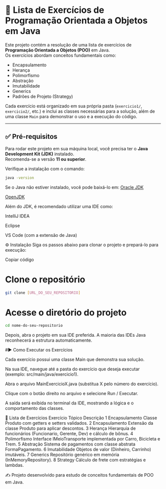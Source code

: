 # 📘 Lista de Exercícios de Programação Orientada a Objetos em Java

Este projeto contém a resolução de uma lista de exercícios de **Programação Orientada a Objetos (POO)** em Java.  
Os exercícios abordam conceitos fundamentais como:

- Encapsulamento  
- Herança  
- Polimorfismo  
- Abstração  
- Imutabilidade  
- Generics  
- Padrões de Projeto (Strategy)  

Cada exercício está organizado em sua própria pasta (`exercicio1/`, `exercicio2/`, etc.) e inclui as classes necessárias para a solução, além de uma classe `Main` para demonstrar o uso e a execução do código.

---

## ✅ Pré-requisitos

Para rodar este projeto em sua máquina local, você precisa ter o **Java Development Kit (JDK)** instalado.  
Recomenda-se a versão **11 ou superior**.

Verifique a instalação com o comando:

```bash
java -version
```
Se o Java não estiver instalado, você pode baixá-lo em:
[Oracle JDK](https://www.oracle.com/java/technologies/downloads/)

[OpenJDK](https://openjdk.java.net/install/)

Além do JDK, é recomendado utilizar uma IDE como:

IntelliJ IDEA

Eclipse

VS Code (com a extensão de Java)

⚙️ Instalação
Siga os passos abaixo para clonar o projeto e prepará-lo para execução:


Copiar código
# Clone o repositório
```bash
git clone [URL_DO_SEU_REPOSITORIO]
```
# Acesse o diretório do projeto
```bash
cd nome-do-seu-repositorio
```

Depois, abra o projeto em sua IDE preferida.
A maioria das IDEs Java reconhecerá a estrutura automaticamente.

#▶️ Como Executar os Exercícios

Cada exercício possui uma classe Main que demonstra sua solução.

Na sua IDE, navegue até a pasta do exercício que deseja executar
(exemplo: src/main/java/exercicio1).

Abra o arquivo MainExercicioX.java (substitua X pelo número do exercício).

Clique com o botão direito no arquivo e selecione Run / Executar.

A saída será exibida no terminal da IDE, mostrando a lógica e o comportamento das classes.

📂 Lista de Exercícios
Exercício	Tópico	Descrição
1	Encapsulamento	Classe Produto com getters e setters validados.
2	Encapsulamento	Extensão da classe Produto para aplicar descontos.
3	Herança	Hierarquia de funcionários (Funcionario, Gerente, Dev) e cálculo de bônus.
4	Polimorfismo	Interface IMeioTransporte implementada por Carro, Bicicleta e Trem.
5	Abstração	Sistema de pagamentos com classe abstrata FormaPagamento.
6	Imutabilidade	Objetos de valor (Dinheiro, Carrinho) imutáveis.
7	Generics	Repositório genérico em memória (InMemoryRepository).
8	Strategy	Cálculo de frete com estratégias e lambdas.

✍️ Projeto desenvolvido para estudo de conceitos fundamentais de POO em Java.
